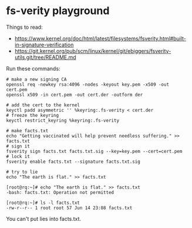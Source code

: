 # fs-verity playground

Things to read:

- https://www.kernel.org/doc/html/latest/filesystems/fsverity.html#built-in-signature-verification
- https://git.kernel.org/pub/scm/linux/kernel/git/ebiggers/fsverity-utils.git/tree/README.md

Run these commands:

```
# make a new signing CA
openssl req -newkey rsa:4096 -nodes -keyout key.pem -x509 -out cert.pem
openssl x509 -in cert.pem -out cert.der -outform der

# add the cert to the kernel
keyctl padd asymmetric '' %keyring:.fs-verity < cert.der
# freeze the keyring
keyctl restrict_keyring %keyring:.fs-verity

# make facts.txt
echo "Getting vaccinated will help prevent needless suffering." >> facts.txt
# sign it
fsverity sign facts.txt facts.txt.sig --key=key.pem --cert=cert.pem
# lock it
fsverity enable facts.txt --signature facts.txt.sig

# try to lie
echo "The earth is flat." >> facts.txt
```

```console
[root@rq:~]# echo "The earth is flat." >> facts.txt
-bash: facts.txt: Operation not permitted

[root@rq:~]# ls -l facts.txt
-rw-r--r-- 1 root root 57 Jun 14 23:08 facts.txt
```

You can't put lies into facts.txt.
